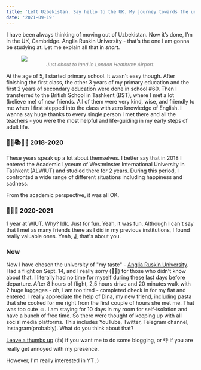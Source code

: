 ```yaml
---
title: 'Left Uzbekistan. Say hello to the UK. My journey towards the university in Cambridge.'
date: '2021-09-19'
---
```


<b>I</b> have been always thinking of moving out of Uzbekistan. Now it’s done, I’m in the UK, Cambridge. Anglia Ruskin University - that’s the one I am gonna be studying at. Let me explain all that in <i>short</i>.

<figure>
  <img src=https://telegra.ph/file/7e8c6f63be6d333dbb32f.jpg></img>
  <figcaption style="text-align: center; color: gray; font-style: italic; font-size: small">Just about to land in London Heathrow Airport.
</figcaption>
</figure>

At the age of 5, I started primary school. It wasn't easy though. After finishing the first class, the other 3 years of my primary education and the first 2 years of secondary education were done in school #60. Then I transferred to the British School in Tashkent (BST), where I met a lot (believe me) of new friends. All of them were very kind, wise, and friendly to me when I first stepped into the class with zero knowledge of English. I wanna say huge thanks to every single person I met there and all the teachers - you were the most helpful and life-guiding in my early steps of adult life.

### 🙇‍♂️📚📑💔 2018-2020

These years speak up a lot about themselves. I better say that in 2018 I entered the Academic Lyceum of Westminster International University in Tashkent (ALWIUT) and studied there for 2 years. During this period, I confronted a wide range of different situations including happiness and sadness.

From the academic perspective, it was all OK.

### 💨🍃🎈 2020-2021

1 year at WIUT. Why? Idk. Just for fun. Yeah, it was fun. Although I can't say that I met as many friends there as I did in my previous institutions, I found really valuable ones. Yeah, [J](https://github.com/jakhongeer), that's about you.

### Now

Now I have chosen the university of "my taste" - [Anglia Ruskin University](https://aru.ac.uk). Had a flight on Sept. 14, and I really sorry (🙏😢) for those who didn't know about that. I literally had no time for myself during these last days before departure. After 8 hours of flight, 2,5 hours drive and 20 minutes walk with 2 huge luggages - oh, I am too tired - completed check in for my flat and entered. I really appreciate the help of Dina, my new friend, including pasta that she cooked for me right from the first couple of hours she met me. That was too cute ☺️. I am staying for 10 days in my room for self-isolation and have a bunch of free time. So there were thought of keeping up with all social media platforms. This includes YouTube, Twitter, Telegram channel, Instagram(probably). What do you think about that?

[Leave a thumbs up](https://t.me/nuriddinislamov/81) (👍) if you want me to do some blogging, or 👎 if you are really get annoyed with my presence.

However, I'm really interested in YT ;)
